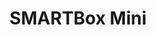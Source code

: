 ---
title: SMARTBox Mini
layout: bundle
image: '/guides/images/devices/device-list/smartbox-mini.jpg'
---